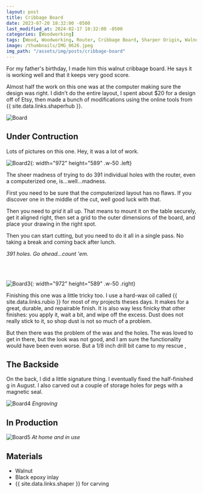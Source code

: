 ```yaml
---
layout: post
title: Cribbage Board
date: 2023-07-20 18:32:00 -0500
last_modified_at: 2024-02-17 18:32:00 -0500
categories: [Woodworking]
tags: [Wood, Woodworking, Router, Cribbage Board, Sharper Origin, Walnut]
image: /thumbnails/IMG_0626.jpeg
img_path: "/assets/img/posts/cribbage-board"
---
```


For my father's birthday, I made him this walnut cribbage board. He says it is working well and that it keeps very good score.

Almost half the work on this one was at the computer making sure the design was right.  I didn't do the entire layout, I spent about $20 for a design off of Etsy, then made a bunch of modifications using the online tools from {{ site.data.links.shaperhub }}.

![Board][Board]

## Under Contruction

Lots of pictures on this one.  Hey, it was a lot of work.

![Board2][Board2]{: width="972" height="589" .w-50 .left}

The sheer madness of trying to do 391 individual holes with the router, even a computerized one, is...well...madness.  

First you need to be sure that the computerized layout has no flaws.  If you discover one in the middle of the cut, well good luck with that.  

Then you need to _grid_ it all up.  That means to mount it on the table securely, get it aligned right, then set a grid to the outer dimensions of the board, and place your drawing in the right spot.

Then you can start cutting, but you need to do it all in a single pass.  No taking a break and coming back after lunch.

_391 holes.  Go ahead...count 'em._

<br><br>

![Board3][Board3]{: width="972" height="589" .w-50 .right}

Finishing this one was a little tricky too.  I use a hard-wax oil called {{ site.data.links.rubio }} for most of my projects theses days.  It makes for a great, durable, and repairable finish.  It is also way less finicky that other finishes: you apply it, wait a bit, and wipe off the excess.  Dust does not really stick to it, so shop dust is not so much of a problem.

But then there was the problem of the wax and the holes.  The was loved to get in there, but the look was not good, and I am sure the functionality would have been even worse.  But a 1/8 inch drill bit came to my rescue ,


## The Backside

On the back, I did a little signature thing.  I eventually fixed the half-finished g in August.  I also carved out a couple of storage holes for pegs with a magnetic seal.

![Board4][Board4]
_Engraving_

## In Production

![Board5][Board5]
_At home and in use_

## Materials

- Walnut
- Black epoxy inlay
- {{ site.data.links.shaper }} for carving

[Board]: CribbageBoard02.jpeg
[Board2]: 20230720_200245-1.jpeg
[Board3]: 20230720_163338.jpeg
[Board4]: 20230720_163408.jpeg
[Board5]: IMG_0626.jpeg
